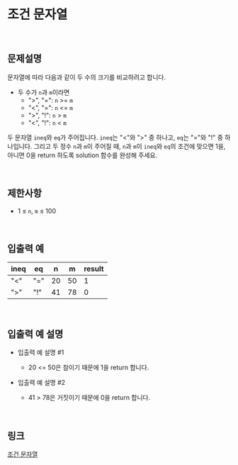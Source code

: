 # 조건 문자열

<br>

## 문제설명
문자열에 따라 다음과 같이 두 수의 크기를 비교하려고 합니다.

- 두 수가 `n`과 `m`이라면
    - ">", "=": `n` >= `m`
    - "<", "=": `n` <= `m`
    - ">", "!": `n` > `m`
    - "<", "!": `n` < `m`

두 문자열 `ineq`와 `eq`가 주어집니다. `ineq`는 "<"와 ">" 중 하나고, `eq`는 "="와 "!" 중 하나입니다. 그리고 두 정수 `n`과 `m`이 주어질 때, `n`과 `m`이 `ineq`와 `eq`의 조건에 맞으면 1을, 아니면 0을 return 하도록 solution 함수를 완성해 주세요.

<br>

## 제한사항
- 1 ≤ `n`, `m` ≤ 100

<br>

## 입출력 예
| ineq | eq | n | m | result |
|---|---|---|---|---|
| "<" | "=" | 20 | 50 | 1 |
| ">" | "!" | 41 | 78 | 0 |

<br>

## 입출력 예 설명
- 입출력 예 설명 #1
    - 20 <= 50은 참이기 때문에 1을 return 합니다.

- 입출력 예 설명 #2
    - 41 > 78은 거짓이기 때문에 0을 return 합니다.

<br>

## 링크
[조건 문자열](https://school.programmers.co.kr/learn/courses/30/lessons/181934)
